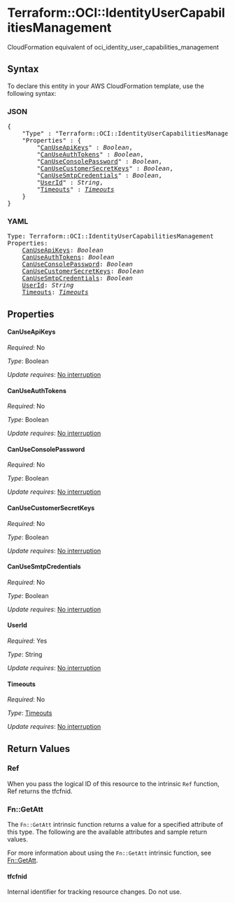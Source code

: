 # Terraform::OCI::IdentityUserCapabilitiesManagement

CloudFormation equivalent of oci_identity_user_capabilities_management

## Syntax

To declare this entity in your AWS CloudFormation template, use the following syntax:

### JSON

<pre>
{
    "Type" : "Terraform::OCI::IdentityUserCapabilitiesManagement",
    "Properties" : {
        "<a href="#canuseapikeys" title="CanUseApiKeys">CanUseApiKeys</a>" : <i>Boolean</i>,
        "<a href="#canuseauthtokens" title="CanUseAuthTokens">CanUseAuthTokens</a>" : <i>Boolean</i>,
        "<a href="#canuseconsolepassword" title="CanUseConsolePassword">CanUseConsolePassword</a>" : <i>Boolean</i>,
        "<a href="#canusecustomersecretkeys" title="CanUseCustomerSecretKeys">CanUseCustomerSecretKeys</a>" : <i>Boolean</i>,
        "<a href="#canusesmtpcredentials" title="CanUseSmtpCredentials">CanUseSmtpCredentials</a>" : <i>Boolean</i>,
        "<a href="#userid" title="UserId">UserId</a>" : <i>String</i>,
        "<a href="#timeouts" title="Timeouts">Timeouts</a>" : <i><a href="timeouts.md">Timeouts</a></i>
    }
}
</pre>

### YAML

<pre>
Type: Terraform::OCI::IdentityUserCapabilitiesManagement
Properties:
    <a href="#canuseapikeys" title="CanUseApiKeys">CanUseApiKeys</a>: <i>Boolean</i>
    <a href="#canuseauthtokens" title="CanUseAuthTokens">CanUseAuthTokens</a>: <i>Boolean</i>
    <a href="#canuseconsolepassword" title="CanUseConsolePassword">CanUseConsolePassword</a>: <i>Boolean</i>
    <a href="#canusecustomersecretkeys" title="CanUseCustomerSecretKeys">CanUseCustomerSecretKeys</a>: <i>Boolean</i>
    <a href="#canusesmtpcredentials" title="CanUseSmtpCredentials">CanUseSmtpCredentials</a>: <i>Boolean</i>
    <a href="#userid" title="UserId">UserId</a>: <i>String</i>
    <a href="#timeouts" title="Timeouts">Timeouts</a>: <i><a href="timeouts.md">Timeouts</a></i>
</pre>

## Properties

#### CanUseApiKeys

_Required_: No

_Type_: Boolean

_Update requires_: [No interruption](https://docs.aws.amazon.com/AWSCloudFormation/latest/UserGuide/using-cfn-updating-stacks-update-behaviors.html#update-no-interrupt)

#### CanUseAuthTokens

_Required_: No

_Type_: Boolean

_Update requires_: [No interruption](https://docs.aws.amazon.com/AWSCloudFormation/latest/UserGuide/using-cfn-updating-stacks-update-behaviors.html#update-no-interrupt)

#### CanUseConsolePassword

_Required_: No

_Type_: Boolean

_Update requires_: [No interruption](https://docs.aws.amazon.com/AWSCloudFormation/latest/UserGuide/using-cfn-updating-stacks-update-behaviors.html#update-no-interrupt)

#### CanUseCustomerSecretKeys

_Required_: No

_Type_: Boolean

_Update requires_: [No interruption](https://docs.aws.amazon.com/AWSCloudFormation/latest/UserGuide/using-cfn-updating-stacks-update-behaviors.html#update-no-interrupt)

#### CanUseSmtpCredentials

_Required_: No

_Type_: Boolean

_Update requires_: [No interruption](https://docs.aws.amazon.com/AWSCloudFormation/latest/UserGuide/using-cfn-updating-stacks-update-behaviors.html#update-no-interrupt)

#### UserId

_Required_: Yes

_Type_: String

_Update requires_: [No interruption](https://docs.aws.amazon.com/AWSCloudFormation/latest/UserGuide/using-cfn-updating-stacks-update-behaviors.html#update-no-interrupt)

#### Timeouts

_Required_: No

_Type_: <a href="timeouts.md">Timeouts</a>

_Update requires_: [No interruption](https://docs.aws.amazon.com/AWSCloudFormation/latest/UserGuide/using-cfn-updating-stacks-update-behaviors.html#update-no-interrupt)

## Return Values

### Ref

When you pass the logical ID of this resource to the intrinsic `Ref` function, Ref returns the tfcfnid.

### Fn::GetAtt

The `Fn::GetAtt` intrinsic function returns a value for a specified attribute of this type. The following are the available attributes and sample return values.

For more information about using the `Fn::GetAtt` intrinsic function, see [Fn::GetAtt](https://docs.aws.amazon.com/AWSCloudFormation/latest/UserGuide/intrinsic-function-reference-getatt.html).

#### tfcfnid

Internal identifier for tracking resource changes. Do not use.

